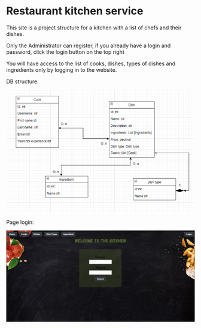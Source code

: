 # Restaurant kitchen service
This site is a project structure for a kitchen with a list of chefs and their dishes.

Only the Administrator can register, if you already have a login and password, 
click the login button on the top right

You will have access to the list of cooks, dishes, 
types of dishes and ingredients only by logging in to the website.

DB structure:

![img_2.png](img_2.png)

Page login:

![img_1.png](img_1.png)


